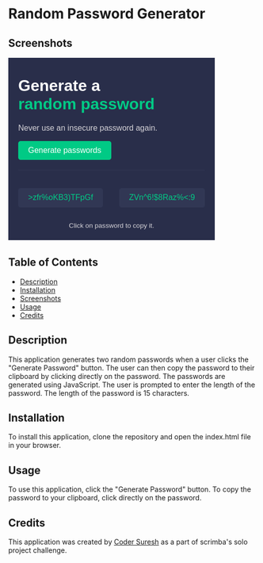 # Random Password Generator

## Screenshots
![Screenshot of the Random Password Generator](./images/random-password-generator.png)

## Table of Contents
* [Description](#description)
* [Installation](#installation)
* [Screenshots](#screenshots)
* [Usage](#usage)
* [Credits](#credits)

## Description
This application generates two random passwords when a user clicks the "Generate Password" button. The user can then copy the password to their clipboard by clicking directly on the password. The passwords are generated using JavaScript. The user is prompted to enter the length of the password. The length of the password is 15 characters.

## Installation
To install this application, clone the repository and open the index.html file in your browser.

## Usage
To use this application, click the "Generate Password" button.
To copy the password to your clipboard, click directly on the password.

## Credits
This application was created by [Coder Suresh](https://github.com/codersuresh) as a part of scrimba's solo project challenge.
